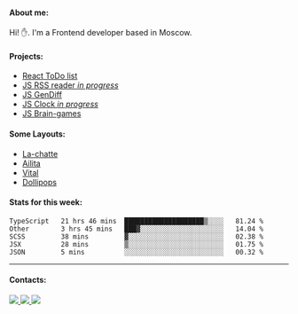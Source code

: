 #### About me:
Hi! ✋.
I'm a Frontend developer based in Moscow.

#### Projects:
- [React ToDo list](https://github.com/GKoil/ToDo-React)
- [JS RSS reader *in progress*](https://github.com/GKoil/frontend-project-lvl3)
- [JS GenDiff](https://github.com/GKoil/GenDiff)
- [JS Clock *in progress*](https://github.com/GKoil/clock)
- [JS Brain-games](https://github.com/GKoil/Brain-games)

#### Some Layouts: 
- [La-chatte](https://gkoil.github.io/la_chatte/)
- [Ailita](https://itconstruct.ru/portfolio/cases/ailita.php)
- [Vital](https://itconstruct.ru/portfolio/cases/vital.php)
- [Dollipops](https://itconstruct.ru/portfolio/cases/dollipops.php)

#### Stats for this week:
<!--START_SECTION:waka-->
```text
TypeScript   21 hrs 46 mins  ████████████████████▒░░░░   81.24 % 
Other        3 hrs 45 mins   ███▓░░░░░░░░░░░░░░░░░░░░░   14.04 % 
SCSS         38 mins         ▓░░░░░░░░░░░░░░░░░░░░░░░░   02.38 % 
JSX          28 mins         ▒░░░░░░░░░░░░░░░░░░░░░░░░   01.75 % 
JSON         5 mins          ░░░░░░░░░░░░░░░░░░░░░░░░░   00.32 % 
```
<!--END_SECTION:waka-->
---
#### Contacts:

<a target='_blank' title='LinkedIn' href="https://www.linkedin.com/in/gkoil/">
  <img src="https://img.shields.io/badge/LinkedIn-0077B5?style=for-the-badge&logo=linkedin&logoColor=white" />
</a>
<a target='_blank' title='Telegram' href="https://t.me/gkoil">
  <img src="https://img.shields.io/badge/Telegram-2CA5E0?style=for-the-badge&logo=telegram&logoColor=white" />
</a>
<a target='_blank' title='Gmail' href="mailto: gk.grigorev@gmail.com">
  <img src="https://img.shields.io/badge/Gmail-D14836?style=for-the-badge&logo=gmail&logoColor=white" />
</a>

